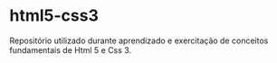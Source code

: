 # html5-css3
Repositório utilizado durante aprendizado e exercitação de conceitos fundamentais de Html 5 e Css 3.